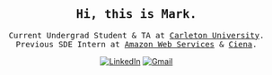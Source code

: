 <div align="center">
  <h2><samp> Hi, this is Mark. </samp></h2>
  <p><samp>
    Current Undergrad Student & TA at <a href="https://carleton.ca/">Carleton University</a>.
    </br>
    Previous SDE Intern at <a href="https://aws.amazon.com/">Amazon Web Services</a> & <a href="https://www.ciena.com/">Ciena</a>.
    </br>
  </p></samp>
  
  [![LinkedIn](https://img.shields.io/badge/LinkedIn-0077B5?style=for-the-badge&logo=linkedin&logoColor=white)](https://ca.linkedin.com/in/m-z-ding)
  [![Gmail](https://img.shields.io/badge/Gmail-D14836?style=for-the-badge&logo=gmail&logoColor=white)](mailto:InvalidPathException@gmail.com)
  </br>
</div>
